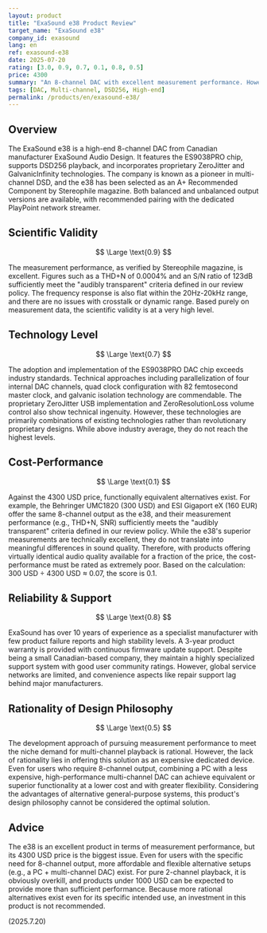 ```yaml
---
layout: product
title: "ExaSound e38 Product Review"
target_name: "ExaSound e38"
company_id: exasound
lang: en
ref: exasound-e38
date: 2025-07-20
rating: [3.0, 0.9, 0.7, 0.1, 0.8, 0.5]
price: 4300
summary: "An 8-channel DAC with excellent measurement performance. However, its benefits are limited for most users, and it suffers from extremely poor cost-performance and questionable design philosophy."
tags: [DAC, Multi-channel, DSD256, High-end]
permalink: /products/en/exasound-e38/
---
```


## Overview

The ExaSound e38 is a high-end 8-channel DAC from Canadian manufacturer ExaSound Audio Design. It features the ES9038PRO chip, supports DSD256 playback, and incorporates proprietary ZeroJitter and GalvanicInfinity technologies. The company is known as a pioneer in multi-channel DSD, and the e38 has been selected as an A+ Recommended Component by Stereophile magazine. Both balanced and unbalanced output versions are available, with recommended pairing with the dedicated PlayPoint network streamer.

## Scientific Validity

$$ \Large \text{0.9} $$

The measurement performance, as verified by Stereophile magazine, is excellent. Figures such as a THD+N of 0.0004% and an S/N ratio of 123dB sufficiently meet the "audibly transparent" criteria defined in our review policy. The frequency response is also flat within the 20Hz-20kHz range, and there are no issues with crosstalk or dynamic range. Based purely on measurement data, the scientific validity is at a very high level.

## Technology Level

$$ \Large \text{0.7} $$

The adoption and implementation of the ES9038PRO DAC chip exceeds industry standards. Technical approaches including parallelization of four internal DAC channels, quad clock configuration with 82 femtosecond master clock, and galvanic isolation technology are commendable. The proprietary ZeroJitter USB implementation and ZeroResolutionLoss volume control also show technical ingenuity. However, these technologies are primarily combinations of existing technologies rather than revolutionary proprietary designs. While above industry average, they do not reach the highest levels.

## Cost-Performance

$$ \Large \text{0.1} $$

Against the 4300 USD price, functionally equivalent alternatives exist. For example, the Behringer UMC1820 (300 USD) and ESI Gigaport eX (160 EUR) offer the same 8-channel output as the e38, and their measurement performance (e.g., THD+N, SNR) sufficiently meets the "audibly transparent" criteria defined in our review policy. While the e38's superior measurements are technically excellent, they do not translate into meaningful differences in sound quality. Therefore, with products offering virtually identical audio quality available for a fraction of the price, the cost-performance must be rated as extremely poor. Based on the calculation: 300 USD ÷ 4300 USD ≈ 0.07, the score is 0.1.

## Reliability & Support

$$ \Large \text{0.8} $$

ExaSound has over 10 years of experience as a specialist manufacturer with few product failure reports and high stability levels. A 3-year product warranty is provided with continuous firmware update support. Despite being a small Canadian-based company, they maintain a highly specialized support system with good user community ratings. However, global service networks are limited, and convenience aspects like repair support lag behind major manufacturers.

## Rationality of Design Philosophy

$$ \Large \text{0.5} $$

The development approach of pursuing measurement performance to meet the niche demand for multi-channel playback is rational. However, the lack of rationality lies in offering this solution as an expensive dedicated device. Even for users who require 8-channel output, combining a PC with a less expensive, high-performance multi-channel DAC can achieve equivalent or superior functionality at a lower cost and with greater flexibility. Considering the advantages of alternative general-purpose systems, this product's design philosophy cannot be considered the optimal solution.

## Advice

The e38 is an excellent product in terms of measurement performance, but its 4300 USD price is the biggest issue. Even for users with the specific need for 8-channel output, more affordable and flexible alternative setups (e.g., a PC + multi-channel DAC) exist. For pure 2-channel playback, it is obviously overkill, and products under 1000 USD can be expected to provide more than sufficient performance. Because more rational alternatives exist even for its specific intended use, an investment in this product is not recommended.

(2025.7.20)